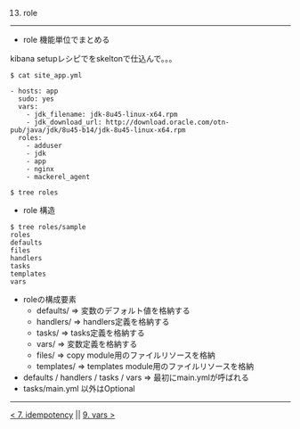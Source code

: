 13. role
---
- role 機能単位でまとめる

kibana setupレシピでをskeltonで仕込んで。。。


```
$ cat site_app.yml

- hosts: app
  sudo: yes
  vars:
    - jdk_filename: jdk-8u45-linux-x64.rpm
    - jdk_download_url: http://download.oracle.com/otn-pub/java/jdk/8u45-b14/jdk-8u45-linux-x64.rpm
  roles:
    - adduser
    - jdk
    - app
    - nginx
    - mackerel_agent

$ tree roles

```


- role 構造

```
$ tree roles/sample
roles
defaults
files
handlers
tasks
templates
vars
```

- roleの構成要素
  - defaults/ => 変数のデフォルト値を格納する
  - handlers/ => handlers定義を格納する
  - tasks/ => tasks定義を格納する
  - vars/ => 変数定義を格納する
  - files/ => copy module用のファイルリソースを格納
  - templates/ => templates module用のファイルリソースを格納
- defaults / handlers / tasks / vars => 最初にmain.ymlが呼ばれる
- tasks/main.yml 以外はOptional

---
[< 7. idempotency](7_idempotency.md) || [9. vars >]()
